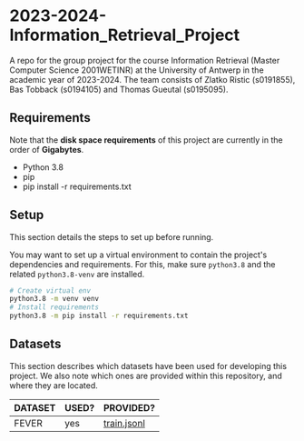 # 2023-2024-Information_Retrieval_Project

A repo for the group project for the course Information Retrieval (Master Computer Science 2001WETINR) at the University of Antwerp in the academic year of 2023-2024. The team consists of Zlatko Ristic (s0191855), Bas Tobback (s0194105) and Thomas Gueutal (s0195095).

## Requirements

Note that the **disk space requirements** of this project are currently in the order of **Gigabytes**.

- Python 3.8
- pip
- pip install -r requirements.txt

## Setup

This section details the steps to set up before running.

You may want to set up a virtual environment to contain the project's dependencies and requirements. For this, make sure `python3.8` and the related `python3.8-venv` are installed.

```sh
# Create virtual env
python3.8 -m venv venv
# Install requirements
python3.8 -m pip install -r requirements.txt
```

## Datasets

This section describes which datasets have been used for developing this project. We also note which ones are provided within this repository, and where they are located.

DATASET | USED? | PROVIDED?
-|-|-
FEVER | yes | [train.jsonl](/train.jsonl)